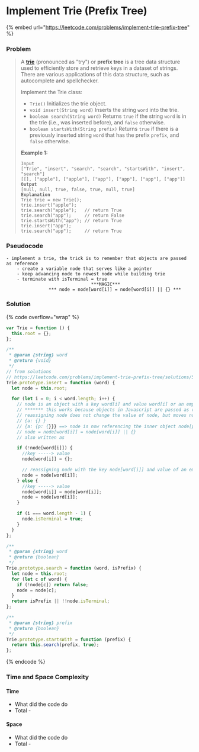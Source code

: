 # Implement Trie (Prefix Tree)

{% embed url="https://leetcode.com/problems/implement-trie-prefix-tree" %}

### Problem

> A [**trie**](https://en.wikipedia.org/wiki/Trie) (pronounced as "try") or **prefix tree** is a tree data structure used to efficiently store and retrieve keys in a dataset of strings. There are various applications of this data structure, such as autocomplete and spellchecker.
>
> Implement the Trie class:
>
> * `Trie()` Initializes the trie object.
> * `void insert(String word)` Inserts the string `word` into the trie.
> * `boolean search(String word)` Returns `true` if the string `word` is in the trie (i.e., was inserted before), and `false` otherwise.
> * `boolean startsWith(String prefix)` Returns `true` if there is a previously inserted string `word` that has the prefix `prefix`, and `false` otherwise.
>
> &#x20;
>
> **Example 1:**
>
> <pre><code>Input
> ["Trie", "insert", "search", "search", "startsWith", "insert", "search"]
> [[], ["apple"], ["apple"], ["app"], ["app"], ["app"], ["app"]]
> <strong>Output
> </strong>[null, null, true, false, true, null, true]
> <strong>Explanation
> </strong>Trie trie = new Trie();
> trie.insert("apple");
> trie.search("apple");   // return True
> trie.search("app");     // return False
> trie.startsWith("app"); // return True
> trie.insert("app");
> trie.search("app");     // return True</code></pre>

### Pseudocode

```
- implement a trie, the trick is to remember that objects are passed as reference
    - create a variable node that serves like a pointer
    - keep advancing node to newest node while building trie
    - terminate with isTerminal = true
                                ***MAGIC***
                *** node = node[word[i]] = node[word[i]] || {} ***
```

### Solution

{% code overflow="wrap" %}
```javascript
var Trie = function () {
  this.root = {};
};

/**
 * @param {string} word
 * @return {void}
 */
// from solutions
// https://leetcode.com/problems/implement-trie-prefix-tree/solutions/58870/concise-javascript-solution/
Trie.prototype.insert = function (word) {
  let node = this.root;

  for (let i = 0; i < word.length; i++) {
    // node is an object with a key word[i] and value word[i] or an empty object
    // ******* this works because objects in Javascript are passed as reference *******
    // reassigning node does not change the value of node, but moves node further into the nested array, think of it as moving node.next
    // {a: {} }
    // {a: {p: {}}} ==> node is now referencing the inner object node[p]
    // node = node[word[i]] = node[word[i]] || {}
    // also written as

    if (!node[word[i]]) {
      //key -----> value
      node[word[i]] = {};

      // reassigning node with the key node[word[i]] and value of an empty array
      node = node[word[i]];
    } else {
      //key -----> value
      node[word[i]] = node[word[i]];
      node = node[word[i]];
    }

    if (i === word.length - 1) {
      node.isTerminal = true;
    }
  }
};

/**
 * @param {string} word
 * @return {boolean}
 */
Trie.prototype.search = function (word, isPrefix) {
  let node = this.root;
  for (let c of word) {
    if (!node[c]) return false;
    node = node[c];
  }
  return isPrefix || !!node.isTerminal;
};

/**
 * @param {string} prefix
 * @return {boolean}
 */
Trie.prototype.startsWith = function (prefix) {
  return this.search(prefix, true);
};
```
{% endcode %}

### Time and Space Complexity

#### Time

* What did the code do
* Total -

#### Space

* What did the code do
* Total -
